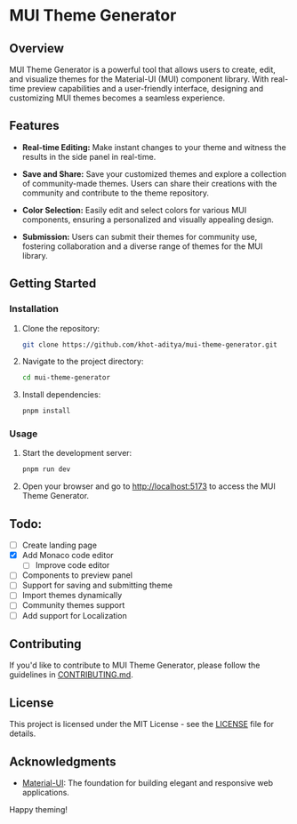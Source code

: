 # MUI Theme Generator

<h2 >Overview</h2>

<p >
  MUI Theme Generator is a powerful tool that allows users to create, edit, and visualize themes for the Material-UI (MUI) component library. With real-time preview capabilities and a user-friendly interface, designing and customizing MUI themes becomes a seamless experience.
</p>

<h2 >Features</h2>

- **Real-time Editing:** Make instant changes to your theme and witness the results in the side panel in real-time.

- **Save and Share:** Save your customized themes and explore a collection of community-made themes. Users can share their creations with the community and contribute to the theme repository.

- **Color Selection:** Easily edit and select colors for various MUI components, ensuring a personalized and visually appealing design.

- **Submission:** Users can submit their themes for community use, fostering collaboration and a diverse range of themes for the MUI library.

<h2 >Getting Started</h2>

### Installation

1. Clone the repository:

   ```bash
   git clone https://github.com/khot-aditya/mui-theme-generator.git
   ```

2. Navigate to the project directory:

   ```bash
   cd mui-theme-generator
   ```

3. Install dependencies:
   ```bash
   pnpm install
   ```

<h3 >Usage</h3>

1. Start the development server:

   ```bash
   pnpm run dev
   ```

2. Open your browser and go to [http://localhost:5173](http://localhost:5173) to access the MUI Theme Generator.

<h2>Todo:</h2>

- [ ] Create landing page
- [x] Add Monaco code editor
   - [ ] Improve code editor
- [ ] Components to preview panel    
- [ ] Support for saving and submitting theme     
- [ ] Import themes dynamically
- [ ] Community themes support
- [ ] Add support for Localization

<h2>Contributing</h2>

If you'd like to contribute to MUI Theme Generator, please follow the guidelines in [CONTRIBUTING.md](CONTRIBUTING.md).

<h2 >License</h2>

This project is licensed under the MIT License - see the [LICENSE](LICENSE) file for details.

<h2 >Acknowledgments</h2>

- [Material-UI](https://material-ui.com/): The foundation for building elegant and responsive web applications.

<p >Happy theming!</p>
